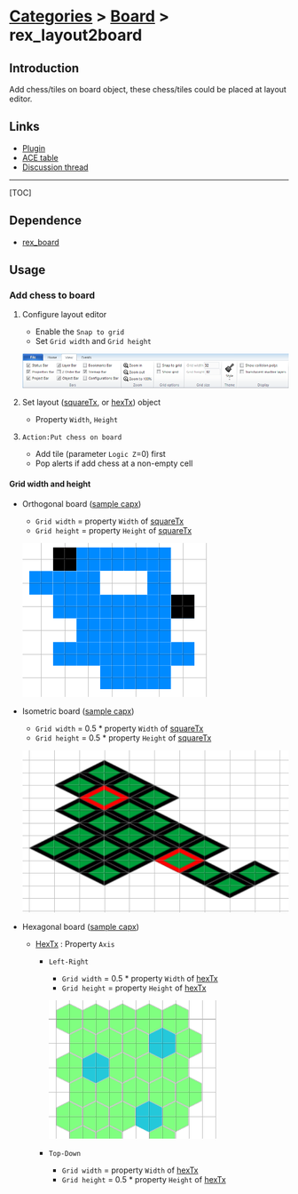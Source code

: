 # [Categories](categories.index.html) > [Board](board.index.html) > rex_layout2board

## Introduction

Add chess/tiles on board object, these chess/tiles could be placed at layout editor.

## Links

- [Plugin](https://dl.dropboxusercontent.com/u/5779181/C2Repo/Zip/plugins/rex_layout2board.7z)
- [ACE table](https://rexrainbow.github.io/C2RexDoc/c2rexpluginsACE/plugin_rex_layout2board.html)
- [Discussion thread](https://www.scirra.com/forum/plugin-board-layout2board-behavior-grid-move_t69647)


----

[TOC]

## Dependence

- [rex_board](rex_board.html)

## Usage

### Add chess to board

1. Configure layout editor
   - Enable the `Snap to grid`
   - Set `Grid width` and `Grid height` 

   ![rex_layout2board_confiugreLayoutEditor](rex_layout2board_confiugreLayoutEditor.png)

2. Set layout ([squareTx](rex_board_squaretx.html), or [hexTx](rex_board_hextx.html)) object

   - Property `Width`, `Height`

3. `Action:Put chess on board`

   - Add tile (parameter `Logic Z`=0)  first
   - Pop alerts if add chess at a non-empty cell

#### Grid width and height

- Orthogonal board  ([sample capx](https://onedrive.live.com/redir?resid=7497FD5EC94476E!530&authkey=!AEJSUQs9iZGH6IM&ithint=file%2c.capx))

  - `Grid width` = property `Width` of [squareTx](rex_board_squaretx.html)
  - `Grid height` = property `Height` of [squareTx](rex_board_squaretx.html)

  ![rex_layout2board_squareboard0](rex_layout2board_squareboard0.png)


- Isometric board  ([sample capx](https://onedrive.live.com/redir?resid=7497FD5EC94476E!531&authkey=!APQPd2bpdiHNvr4&ithint=file%2c.capx))

  - `Grid width` = 0.5 * property `Width` of [squareTx](rex_board_squaretx.html)
  - `Grid height` = 0.5 * property `Height` of [squareTx](rex_board_squaretx.html)

  ![rex_layout2board_squareboard1](rex_layout2board_squareboard1.png)


- Hexagonal board  ([sample capx](https://onedrive.live.com/redir?resid=7497FD5EC94476E!529&authkey=!AC_x8uQU8YUrykQ&ithint=file%2c.capx))

  - [HexTx](rex_board_hextx.html) : Property `Axis` 

    - `Left-Right`

      - `Grid width` = 0.5 * property `Width` of  [hexTx](rex_board_hextx.html)
      - `Grid height` = property `Height` of [hexTx](rex_board_hextx.html)

      ![rex_layout2board_hexboard0](rex_layout2board_hexboard0.png)


    - `Top-Down`
      - `Grid width` = property `Width` of  [hexTx](rex_board_hextx.html)
      - `Grid height` = 0.5 * property `Height` of [hexTx](rex_board_hextx.html)